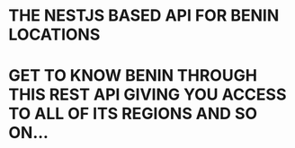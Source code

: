 # THE NESTJS BASED API FOR BENIN LOCATIONS


# GET TO KNOW BENIN THROUGH THIS REST API GIVING YOU ACCESS TO ALL OF ITS REGIONS AND SO ON...

